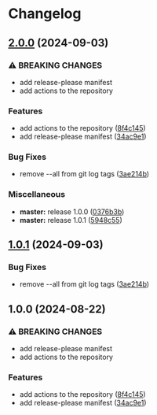# Changelog

## [2.0.0](https://github.com/indykite/update-jira-issue/compare/v1.0.1...v2.0.0) (2024-09-03)


### ⚠ BREAKING CHANGES

* add release-please manifest
* add actions to the repository

### Features

* add actions to the repository ([8f4c145](https://github.com/indykite/update-jira-issue/commit/8f4c145a658c4e788266d51a65523856a392368d))
* add release-please manifest ([34ac9e1](https://github.com/indykite/update-jira-issue/commit/34ac9e17a7349baff9473e299575866739594ddd))


### Bug Fixes

* remove --all from git log tags ([3ae214b](https://github.com/indykite/update-jira-issue/commit/3ae214b28258003b10a6e7a91d94c5289e2011c9))


### Miscellaneous

* **master:** release 1.0.0 ([0376b3b](https://github.com/indykite/update-jira-issue/commit/0376b3b3b9fa5fa48d2ffa39fed541d59ec2221e))
* **master:** release 1.0.1 ([5948c55](https://github.com/indykite/update-jira-issue/commit/5948c5521acd9a27d91df2ce056f94a070f30e60))

## [1.0.1](https://github.com/indykite/update-jira-issue/compare/v1.0.0...v1.0.1) (2024-09-03)


### Bug Fixes

* remove --all from git log tags ([3ae214b](https://github.com/indykite/update-jira-issue/commit/3ae214b28258003b10a6e7a91d94c5289e2011c9))

## 1.0.0 (2024-08-22)


### ⚠ BREAKING CHANGES

* add release-please manifest
* add actions to the repository

### Features

* add actions to the repository ([8f4c145](https://github.com/indykite/update-jira-issue/commit/8f4c145a658c4e788266d51a65523856a392368d))
* add release-please manifest ([34ac9e1](https://github.com/indykite/update-jira-issue/commit/34ac9e17a7349baff9473e299575866739594ddd))
